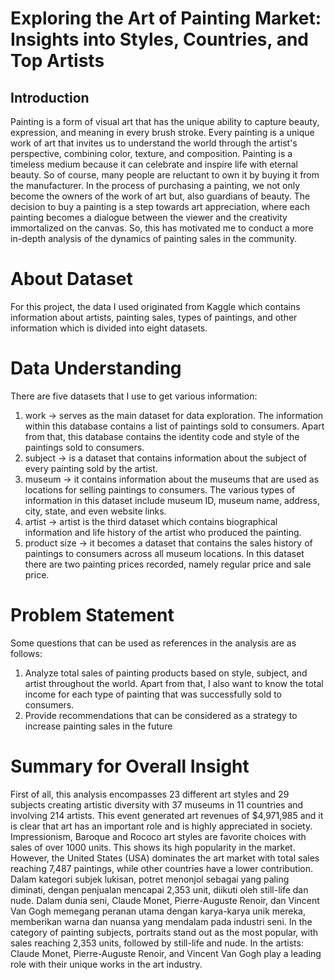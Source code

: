 # Exploring the Art of Painting Market: Insights into Styles, Countries, and Top Artists
 
## Introduction
Painting is a form of visual art that has the unique ability to capture beauty, expression, and meaning in every brush stroke. Every painting is a unique work of art that invites us to understand the world through the artist's perspective, combining color, texture, and composition. Painting is a timeless medium because it can celebrate and inspire life with eternal beauty. So of course, many people are reluctant to own it by buying it from the manufacturer.
In the process of purchasing a painting, we not only become the owners of the work of art but, also guardians of beauty. The decision to buy a painting is a step towards art appreciation, where each painting becomes a dialogue between the viewer and the creativity immortalized on the canvas. So, this has motivated me to conduct a more in-depth analysis of the dynamics of painting sales in the community.

# About Dataset
For this project, the data I used originated from Kaggle which contains information about artists, painting sales, types of paintings, and other information which is divided into eight datasets.

# Data Understanding
There are five datasets that I use to get various information:
1. work → serves as the main dataset for data exploration. The information within this database contains a list of paintings sold to consumers. Apart from that, this database contains the identity code and style of the paintings sold to consumers.
2. subject → is a dataset that contains information about the subject of every painting sold by the artist.
3. museum → it contains information about the museums that are used as locations for selling paintings to consumers. The various types of information in this dataset include museum ID, museum name, address, city, state, and even website links.
4. artist → artist is the third dataset which contains biographical information and life history of the artist who produced the painting.
5. product size → it becomes a dataset that contains the sales history of paintings to consumers across all museum locations. In this dataset there are two painting prices recorded, namely regular price and sale price.

# Problem Statement
Some questions that can be used as references in the analysis are as follows:
1. Analyze total sales of painting products based on style, subject, and artist throughout the world. Apart from that, I also want to know the total income for each type of painting that was successfully sold to consumers.
2. Provide recommendations that can be considered as a strategy to increase painting sales in the future

# Summary for Overall Insight
First of all, this analysis encompasses 23 different art styles and 29 subjects creating artistic diversity with 37 museums in 11 countries and involving 214 artists. This event generated art revenues of $4,971,985 and it is clear that art has an important role and is highly appreciated in society.
Impressionism, Baroque and Rococo art styles are favorite choices with sales of over 1000 units. This shows its high popularity in the market. However, the United States (USA) dominates the art market with total sales reaching 7,487 paintings, while other countries have a lower contribution.
Dalam kategori subjek lukisan, potret menonjol sebagai yang paling diminati, dengan penjualan mencapai 2,353 unit, diikuti oleh still-life dan nude. Dalam dunia seni, Claude Monet, Pierre-Auguste Renoir, dan Vincent Van Gogh memegang peranan utama dengan karya-karya unik mereka, memberikan warna dan nuansa yang mendalam pada industri seni.
In the category of painting subjects, portraits stand out as the most popular, with sales reaching 2,353 units, followed by still-life and nude. In the artists: Claude Monet, Pierre-Auguste Renoir, and Vincent Van Gogh play a leading role with their unique works in the art industry.
